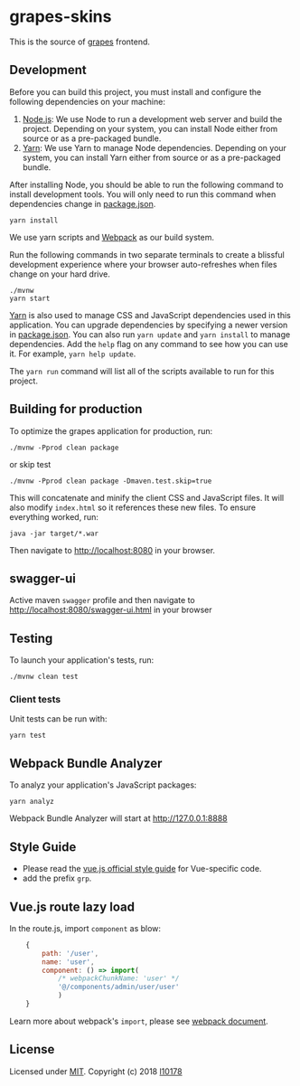 # grapes-skins
This is the source of [grapes][] frontend.


## Development

Before you can build this project, you must install and configure the following dependencies on your machine:

1. [Node.js][]: We use Node to run a development web server and build the project.
   Depending on your system, you can install Node either from source or as a pre-packaged bundle.
2. [Yarn][]: We use Yarn to manage Node dependencies.
   Depending on your system, you can install Yarn either from source or as a pre-packaged bundle.

After installing Node, you should be able to run the following command to install development tools.
You will only need to run this command when dependencies change in [package.json](package.json).

    yarn install

We use yarn scripts and [Webpack][] as our build system.


Run the following commands in two separate terminals to create a blissful development experience where your browser
auto-refreshes when files change on your hard drive.

    ./mvnw
    yarn start

[Yarn][] is also used to manage CSS and JavaScript dependencies used in this application. You can upgrade dependencies by
specifying a newer version in [package.json](package.json). You can also run `yarn update` and `yarn install` to manage dependencies.
Add the `help` flag on any command to see how you can use it. For example, `yarn help update`.

The `yarn run` command will list all of the scripts available to run for this project.


## Building for production

To optimize the grapes application for production, run:

    ./mvnw -Pprod clean package
    
 or skip test
 
    ./mvnw -Pprod clean package -Dmaven.test.skip=true

This will concatenate and minify the client CSS and JavaScript files. It will also modify `index.html` so it references these new files.
To ensure everything worked, run:

    java -jar target/*.war

Then navigate to [http://localhost:8080](http://localhost:8080) in your browser.

## swagger-ui

Active maven `swagger` profile and then navigate to [http://localhost:8080/swagger-ui.html](http://localhost:8080/swagger-ui.html) in your browser 

## Testing

To launch your application's tests, run:

    ./mvnw clean test

### Client tests

Unit tests can be run with:

    yarn test


## Webpack Bundle Analyzer

To analyz your application's JavaScript packages:

    yarn analyz
  
Webpack Bundle Analyzer will start at http://127.0.0.1:8888


## Style Guide

* Please read the [vue.js official style guide][] for Vue-specific code.
* add the prefix `grp`.


## Vue.js route lazy load

In the route.js, import `component` as blow:

```javascript 1.8
    {
        path: '/user',
        name: 'user',
        component: () => import(
            /* webpackChunkName: 'user' */
            '@/components/admin/user/user'
            )
    }
```

Learn more about webpack's `import`, please see [webpack document](https://webpack.js.org/api/module-methods/#import-).


## License

Licensed under [MIT][]. Copyright (c) 2018 [l10178][]

[grapes]: https://github.com/l10178/grapes
[vue.js official style guide]: https://cn.vuejs.org/v2/style-guide/index.html
[MIT]: https://opensource.org/licenses/MIT
[l10178]: http://nxest.com/
[Node.js]: https://nodejs.org/
[Yarn]: https://yarnpkg.org/
[Webpack]: https://webpack.github.io/
